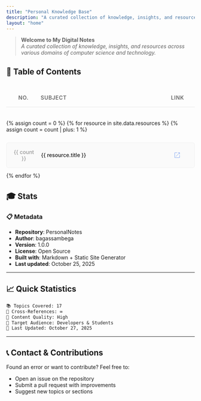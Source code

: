 ```yaml
---
title: "Personal Knowledge Base"
description: "A curated collection of knowledge, insights, and resources across various domains of computer science and technology"
layout: "home"
---
```


> **Welcome to My Digital Notes**  
> _A curated collection of knowledge, insights, and resources across various domains of computer science and technology._

## 📁 Table of Contents

<style>
  .toc-container {
    margin: 2rem 0;
    display: flex;
    flex-direction: column;
    gap: 0.75rem;
  }

  .toc-header {
    display: grid;
    grid-template-columns: 60px 1fr 60px;
    gap: 1rem;
    padding: 1rem;
    font-weight: 600;
    font-size: 0.875rem;
    text-transform: uppercase;
    letter-spacing: 0.05em;
    color: #666;
    border-bottom: 1px solid #e5e5e5;
    margin-bottom: 0.5rem;
  }

  .toc-header-no {
    text-align: center;
  }

  .toc-header-title {
    text-align: left;
  }

  .toc-header-link {
    text-align: center;
  }

  .toc-item {
    display: grid;
    grid-template-columns: 60px 1fr 60px;
    gap: 1rem;
    padding: 1rem;
    align-items: center;
    border: 1px solid #f0f0f0;
    border-radius: 6px;
    transition: all 0.2s ease;
    background: #fafafa;
  }

  .toc-item:hover {
    background: #fff;
    border-color: #e0e0e0;
    box-shadow: 0 2px 8px rgba(0, 0, 0, 0.04);
  }

  .toc-no {
    text-align: center;
    font-size: 0.875rem;
    color: #999;
    font-weight: 500;
  }

  .toc-title {
    text-align: left;
    font-weight: 500;
    color: #1a1a1a;
  }

  .toc-link {
    text-align: center;
  }

  .toc-link a {
    display: inline-flex;
    align-items: center;
    justify-content: center;
    width: 32px;
    height: 32px;
    border-radius: 4px;
    transition: all 0.2s ease;
    color: #2563eb;
  }

  .toc-link a:hover {
    background: #f0f7ff;
  }

  .toc-link svg {
    width: 18px;
    height: 18px;
    stroke: currentColor;
    stroke-width: 2;
  }

  @media (max-width: 640px) {
    .toc-header {
      grid-template-columns: 40px 1fr 40px;
      padding: 0.75rem;
      font-size: 0.75rem;
    }

    .toc-item {
      grid-template-columns: 40px 1fr 40px;
      padding: 0.75rem;
      gap: 0.75rem;
    }

    .toc-title {
      font-size: 0.9rem;
    }

    .toc-link svg {
      width: 16px;
      height: 16px;
    }
  }
</style>

<div class="toc-container">
  <div class="toc-header">
    <div class="toc-header-no">No.</div>
    <div class="toc-header-title">Subject</div>
    <div class="toc-header-link">Link</div>
  </div>

  {% assign count = 0 %}
  {% for resource in site.data.resources %}
  {% assign count = count | plus: 1 %}
  <div class="toc-item">
    <div class="toc-no">{{ count }}</div>
    <div class="toc-title">{{ resource.title }}</div>
    <div class="toc-link">
      <a href="{{ resource.url | relative_url }}" title="Open {{ resource.title }}">
        <svg viewBox="0 0 64 64" xmlns="http://www.w3.org/2000/svg" fill="none">
          <path d="M55.4,32V53.58a1.81,1.81,0,0,1-1.82,1.82H10.42A1.81,1.81,0,0,1,8.6,53.58V10.42A1.81,1.81,0,0,1,10.42,8.6H32"/>
          <polyline points="40.32 8.6 55.4 8.6 55.4 24.18"/>
          <line x1="19.32" y1="45.72" x2="54.61" y2="8.91"/>
        </svg>
      </a>
    </div>
  </div>
  {% endfor %}
</div>

## 🎓 Stats

### 📋 Metadata

- **Repository**: PersonalNotes
- **Author**: bagassambega
- **Version**: 1.0.0
- **License**: Open Source
- **Built with**: Markdown + Static Site Generator
- **Last updated**: October 25, 2025

---

## 📈 Quick Statistics

```md
📚 Topics Covered: 17
🔗 Cross-References: ∞
📝 Content Quality: High
🎯 Target Audience: Developers & Students
📅 Last Updated: October 27, 2025
```

---

## 📞 Contact & Contributions

Found an error or want to contribute? Feel free to:

- Open an issue on the repository
- Submit a pull request with improvements
- Suggest new topics or sections

